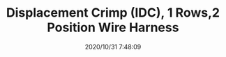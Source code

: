 ﻿---
layout: post 
title: Displacement Crimp (IDC), 1 Rows,2 Position Wire Harness
is_home: true
tags: MTA100
categories: wire-harness
overview: 
part_number: 7-173977-2
thumb_img: static/202010/469-thumb-20201031154915.jpg
small_img: static/202010/469-20201031154915.jpg
date: 2020/10/31 7:48:09
---



